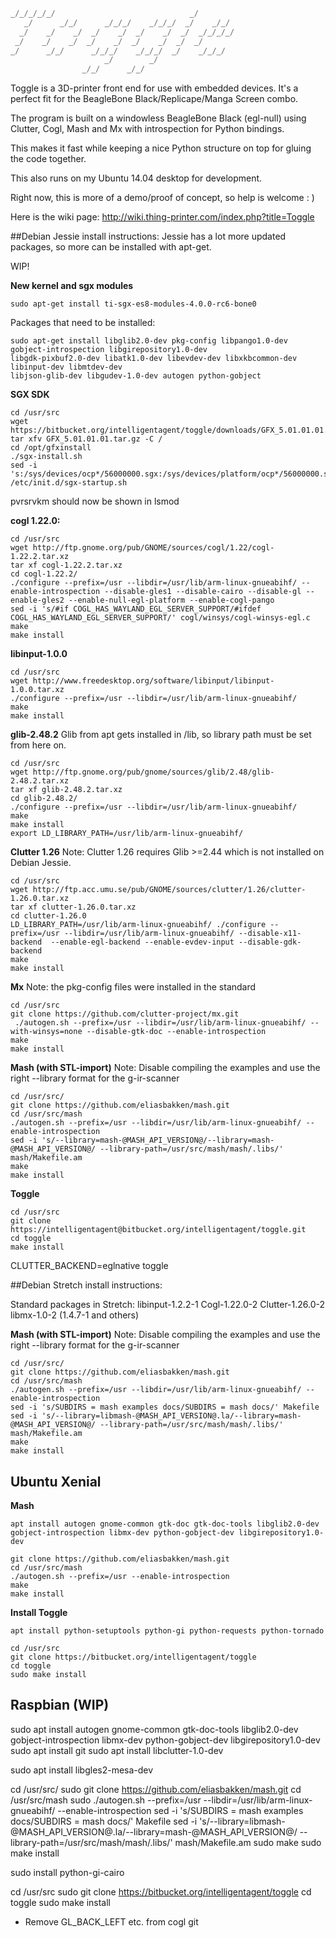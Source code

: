 ```python
_/_/_/_/_/                              _/         
   _/      _/_/      _/_/_/    _/_/_/  _/    _/_/     
  _/    _/    _/  _/    _/  _/    _/  _/  _/_/_/_/    
 _/    _/    _/  _/    _/  _/    _/  _/  _/            
_/      _/_/      _/_/_/    _/_/_/  _/    _/_/_/         
                     _/        _/                               
                _/_/      _/_/                                  
```

Toggle is a 3D-printer front end for use with embedded devices. 
It's a perfect fit for the BeagleBone Black/Replicape/Manga Screen combo.

The program is built on a windowless BeagleBone Black (egl-null) using Clutter, 
Cogl, Mash and Mx with introspection for Python bindings. 

This makes it fast while keeping a nice Python structure on top for gluing the 
code together. 

This also runs on my Ubuntu 14.04 desktop for development. 

Right now, this is more of a demo/proof of concept, so help is welcome : )

Here is the wiki page: http://wiki.thing-printer.com/index.php?title=Toggle


##Debian Jessie install instructions:
Jessie has a lot more updated packages, 
so more can be installed with apt-get. 

WIP!

**New kernel and sgx modules**
```
sudo apt-get install ti-sgx-es8-modules-4.0.0-rc6-bone0
```
Packages that need to be installed:
```
sudo apt-get install libglib2.0-dev pkg-config libpango1.0-dev gobject-introspection libgirepository1.0-dev 
libgdk-pixbuf2.0-dev libatk1.0-dev libevdev-dev libxkbcommon-dev libinput-dev libmtdev-dev 
libjson-glib-dev libgudev-1.0-dev autogen python-gobject
```

**SGX SDK**
```
cd /usr/src
wget https://bitbucket.org/intelligentagent/toggle/downloads/GFX_5.01.01.01.tar.gz
tar xfv GFX_5.01.01.01.tar.gz -C /
cd /opt/gfxinstall
./sgx-install.sh
sed -i 's:/sys/devices/ocp*/56000000.sgx:/sys/devices/platform/ocp*/56000000.sgx:' /etc/init.d/sgx-startup.sh
```
pvrsrvkm should now be shown in lsmod


**cogl 1.22.0:**
```
cd /usr/src
wget http://ftp.gnome.org/pub/GNOME/sources/cogl/1.22/cogl-1.22.2.tar.xz
tar xf cogl-1.22.2.tar.xz
cd cogl-1.22.2/
./configure --prefix=/usr --libdir=/usr/lib/arm-linux-gnueabihf/ --enable-introspection --disable-gles1 --disable-cairo --disable-gl --enable-gles2 --enable-null-egl-platform --enable-cogl-pango
sed -i 's/#if COGL_HAS_WAYLAND_EGL_SERVER_SUPPORT/#ifdef COGL_HAS_WAYLAND_EGL_SERVER_SUPPORT/' cogl/winsys/cogl-winsys-egl.c 
make
make install 
```

**libinput-1.0.0**
```
cd /usr/src
wget http://www.freedesktop.org/software/libinput/libinput-1.0.0.tar.xz
./configure --prefix=/usr --libdir=/usr/lib/arm-linux-gnueabihf/
make
make install
```

**glib-2.48.2**
Glib from apt gets installed in /lib, so library path must be set from here on. 
```
cd /usr/src
wget http://ftp.gnome.org/pub/gnome/sources/glib/2.48/glib-2.48.2.tar.xz
tar xf glib-2.48.2.tar.xz
cd glib-2.48.2/
./configure --prefix=/usr --libdir=/usr/lib/arm-linux-gnueabihf/
make
make install
export LD_LIBRARY_PATH=/usr/lib/arm-linux-gnueabihf/
```

**Clutter 1.26**
Note: Clutter 1.26 requires Glib >=2.44 which is not installed on Debian Jessie. 
```
cd /usr/src
wget http://ftp.acc.umu.se/pub/GNOME/sources/clutter/1.26/clutter-1.26.0.tar.xz
tar xf clutter-1.26.0.tar.xz
cd clutter-1.26.0
LD_LIBRARY_PATH=/usr/lib/arm-linux-gnueabihf/ ./configure --prefix=/usr --libdir=/usr/lib/arm-linux-gnueabihf/ --disable-x11-backend  --enable-egl-backend --enable-evdev-input --disable-gdk-backend
make
make install
```

**Mx**
Note: the pkg-config files were installed in the standard 
```
cd /usr/src
git clone https://github.com/clutter-project/mx.git
 ./autogen.sh --prefix=/usr --libdir=/usr/lib/arm-linux-gnueabihf/ --with-winsys=none --disable-gtk-doc --enable-introspection 
make
make install
```

**Mash (with STL-import)**
Note: Disable compiling the examples and 
use the right --library format for the g-ir-scanner
```
cd /usr/src/
git clone https://github.com/eliasbakken/mash.git
cd /usr/src/mash
./autogen.sh --prefix=/usr --libdir=/usr/lib/arm-linux-gnueabihf/ --enable-introspection
sed -i 's/--library=mash-@MASH_API_VERSION@/--library=mash-@MASH_API_VERSION@/ --library-path=/usr/src/mash/mash/.libs/' mash/Makefile.am
make
make install
```

**Toggle**
```
cd /usr/src
git clone https://intelligentagent@bitbucket.org/intelligentagent/toggle.git
cd toggle
make install
```


CLUTTER_BACKEND=eglnative toggle



##Debian Stretch install instructions:


Standard packages in Stretch:
libinput-1.2.2-1
Cogl-1.22.0-2
Clutter-1.26.0-2
libmx-1.0-2 (1.4.7-1 and others)

**Mash (with STL-import)**
Note: Disable compiling the examples and 
use the right --library format for the g-ir-scanner
```
cd /usr/src/
git clone https://github.com/eliasbakken/mash.git
cd /usr/src/mash
./autogen.sh --prefix=/usr --libdir=/usr/lib/arm-linux-gnueabihf/ --enable-introspection
sed -i 's/SUBDIRS = mash examples docs/SUBDIRS = mash docs/' Makefile
sed -i 's/--library=libmash-@MASH_API_VERSION@.la/--library=mash-@MASH_API_VERSION@/ --library-path=/usr/src/mash/mash/.libs/' mash/Makefile.am
make
make install
```



## Ubuntu Xenial 
**Mash**
```
apt install autogen gnome-common gtk-doc gtk-doc-tools libglib2.0-dev gobject-introspection libmx-dev python-gobject-dev libgirepository1.0-dev
```

```
git clone https://github.com/eliasbakken/mash.git
cd /usr/src/mash
./autogen.sh --prefix=/usr --enable-introspection
make
make install
```
**Install Toggle**
```
apt install python-setuptools python-gi python-requests python-tornado
```

```
cd /usr/src
git clone https://bitbucket.org/intelligentagent/toggle
cd toggle
sudo make install
```





## Raspbian (WIP)




sudo apt install autogen gnome-common gtk-doc-tools libglib2.0-dev gobject-introspection libmx-dev python-gobject-dev libgirepository1.0-dev
sudo apt install git
sudo apt install libclutter-1.0-dev

sudo apt install libgles2-mesa-dev

cd /usr/src/
sudo git clone https://github.com/eliasbakken/mash.git
cd /usr/src/mash
sudo ./autogen.sh --prefix=/usr --libdir=/usr/lib/arm-linux-gnueabihf/ --enable-introspection
sed -i 's/SUBDIRS = mash examples docs/SUBDIRS = mash docs/' Makefile
sed -i 's/--library=libmash-@MASH_API_VERSION@.la/--library=mash-@MASH_API_VERSION@/ --library-path=/usr/src/mash/mash/.libs/' mash/Makefile.am
sudo make
sudo make install

sudo install python-gi-cairo

cd /usr/src
sudo git clone https://bitbucket.org/intelligentagent/toggle
cd toggle
sudo make install


 - Remove GL_BACK_LEFT etc. from cogl git 
